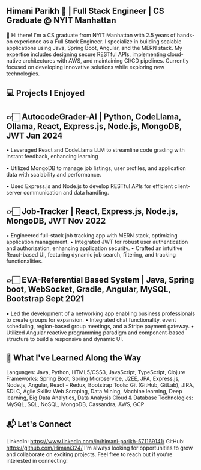 ## Himani Parikh 🚀 | Full Stack Engineer | CS Graduate @ NYIT Manhattan
👋 Hi there! I'm a CS graduate from NYIT Manhattan with 2.5 years of hands-on experience as a Full Stack Engineer. I specialize in building scalable applications using Java, Spring Boot, Angular, and the MERN stack. My expertise includes designing secure RESTful APIs, implementing cloud-native architectures with AWS, and maintaining CI/CD pipelines. Currently focused on developing innovative solutions while exploring new technologies. 

## 💻 Projects I Enjoyed
## 👉🏻 AutocodeGrader-AI | Python, CodeLlama, Ollama, React, Express.js, Node.js, MongoDB, JWT Jan 2024

• Leveraged React and CodeLlama LLM to streamline code grading with instant feedback, enhancing learning

• Utilized MongoDB to manage job listings, user profiles, and application data with scalability and performance.

• Used Express.js and Node.js to develop RESTful APIs for efficient client-server communication and data handling.

## 👉🏻 Job-Tracker | React, Express.js, Node.js, MongoDB, JWT Nov 2022

• Engineered full-stack job tracking app with MERN stack, optimizing application management.
• Integrated JWT for robust user authentication and authorization, enhancing application security.
• Crafted an intuitive React-based UI, featuring dynamic job search, filtering, and tracking functionalities.

## 👉🏻 EVA-Referential Based System | Java, Spring boot, WebSocket, Gradle, Angular, MySQL, Bootstrap Sept 2021

• Led the development of a networking app enabling business professionals to create groups for expansion.
• Integrated chat functionality, event scheduling, region-based group meetings, and a Stripe payment gateway.
• Utilized Angular reactive programming paradigm and component-based structure to build a responsive and dynamic UI.

## 🌟 What I've Learned Along the Way
Languages: Java, Python, HTML5/CSS3, JavaScript, TypeScript, Clojure
Frameworks: Spring Boot, Spring Microservice, J2EE, JPA, Express.js, Node.js, Angular, React - Redux, Bootstrap
Tools: Git (GitHub, GitLab), JIRA, SDLC, Agile
Skills: Web Scraping, Data Mining, Machine learning, Deep learning, Big Data Analytics, Data Analysis
Cloud & Database Technologies: MySQL, SQL, NoSQL, MongoDB, Cassandra, AWS, GCP

## 📬 Let's Connect
LinkedIn: https://www.linkedin.com/in/himani-parikh-571169141/
GitHub: https://github.com/Himani324/
I'm always looking for opportunities to grow and collaborate on exciting projects. Feel free to reach out if you're interested in connecting!
